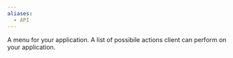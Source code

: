 ```yaml
---
aliases:
  - API
---
```

A menu for your application.
A list of possibile actions client can perform on your application.